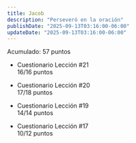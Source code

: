 ```yaml
---
title: Jacob
description: "Perseveró en la oración"
publishDate: "2025-09-13T03:16:00-06:00"
updateDate: "2025-09-13T03:16:00-06:00"
---
```


Acumulado: 57 puntos

* Cuestionario Lección #21  
16/16 puntos

* Cuestionario Lección #20  
17/18 puntos

* Cuestionario Lección #19  
14/14 puntos

* Cuestionario Lección #17  
10/12 puntos